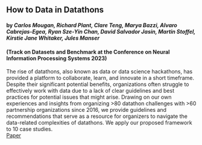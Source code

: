 ## How to Data in Datathons
#### by _Carlos Mougan, Richard Plant, Clare Teng, Marya Bazzi, Alvaro Cabrejas-Egea, Ryan Sze-Yin Chan, David Salvador Jasin, Martin Stoffel, Kirstie Jane Whitaker, Jules Manser_ 
#### (Track on Datasets and Benchmark at the Conference on Neural Information Processing Systems 2023)
The rise of datathons, also known as data or data science hackathons, has provided a platform to collaborate, learn, and innovate in a short timeframe. Despite their significant potential benefits, organizations often struggle to effectively work with data due to a lack of clear guidelines and best practices for potential issues that might arise. Drawing on our own experiences and insights from organizing >80 datathon challenges with >60 partnership organizations since 2016, we provide guidelines and recommendations that serve as a resource for organizers to navigate the data-related complexities of datathons. We apply our proposed framework to 10 case studies.
\
[Paper](https://github.com/nobias-project/Publications/blob/main/mougan2023data.pdf)
